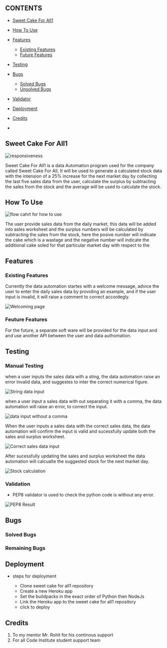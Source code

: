 ## CONTENTS

* [Sweet Cake For All1](#sweet-cake-for-all1)
* [How To Use](#how-to-use)
* [Features](#features)

  * [Existing Features](#existing-features)
  * [Future Features](#future-features)
* [Testing](#testing)
* [Bugs](#bugs)

  * [Solved Bugs](#solved-bugs)
  * [Unsolved Bugs](#unsolved-bugs)
* [Validator](#validator)
* [Deployment](#deployment)
* [Credits](#)
* [](#)

## Sweet Cake For All1
![responsiveness](documentation/responsive-page.png)

 Sweet Cake For All1 is a data Automation program used for the company called  Sweet Cake For All, It will be used to generate a calculated stock data with the intension of a 25% increase for the next market day by collecting the last five sales data from the user, calculate the surplus by subtracting the sales from the stock and the average will be used to calculate the stock.

## How To Use
 
![flow cahrt for how to use](documentation/flow-chart-of-the-process.png)

 The user provide sales data from the daily market, this data will be added into asles worksheet and the surplus numbers will be calculated by subtracting the sales from the stock, here the posive number will indicate the cake which is a wastage and the negative number will indicate the additional cake soled for that particular market day with respect to the 

## Features
  ### Existing Features
  Currently the data automation startes with a welcome message, advice the user to enter the daily sales data by providing an example, and if the user input is invalid, it will raise a comment to correct accordegly.

   ![Welcoming page](documentation/starting-template.png)

  ### Feuture Features
  For the future, a separate soft ware will be provided for the data input and and use another API between the user and data authomation.
## Testing
  ### Manual Testing
  when a user inputs the sales data with a sting, the data automation raise an error Invalid data, and suggestes to inter the correct numerical figure.

  ![String data input](documentation/wrong-data-input2.png)

  when a user input a sales data with out separating it with a comma, the data automation will raise an error, to correct the input.

  ![data input without a comma](documentation/wrong-data-input1) 

  When the user inputs a sales data with the correct sales data, the data automation will confirm the input is valid and sucessfully update both the sales and surplus worksheet.

  ![Correct sales data input](documentation/correct-data-input1.png)
 
  After sucessfully updating the sales and surplus worksheet the data automation will calcualte the suggested stock for the next market day.

  ![Stock calculation](documentation/correct-data-input2.png)

  ### Validation
  * PEP8 validator is used to check the python code is without any error.

  ![PEP8 Result](documnetation/pep8-result.png)
## Bugs
 ### Solved Bugs
 ### Remaining Bugs  
## Deployment
* steps for deployment

  * Clone sweet cake for all1 repository
  * Create a new Heroku app  
  * Set the buildpacks in the exact order of Python then NodeJs
  * Link the Heroku app to the sweet cake for all1 repository
  * click to deploy
## Credits
1. To my mentor Mr. Rohit for his continous support
2. For all Code Institute student support team 
